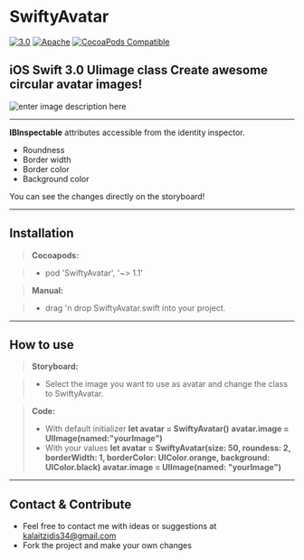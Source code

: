 SwiftyAvatar
===================

[![3.0](https://img.shields.io/badge/Swift%203--brightgreen.svg)](https://developer.apple.com/swift/)
[![Apache](https://img.shields.io/hexpm/l/plug.svg)](http://www.apache.org/licenses/LICENSE-2.0)
[![CocoaPods Compatible](https://img.shields.io/badge/Pod-1.0-blue.svg)](https://img.shields.io/badge/Pod-1.0-blue.svg)

iOS **Swift 3.0** UIimage class
Create awesome circular avatar images!
--------------------------------------
![enter image description here](http://i.imgur.com/bZFMGGj.png)

----------
**IBInspectable** attributes accessible from the identity inspector. 

- Roundness
- Border width
- Border color
- Background color

You can see the changes directly on the storyboard!

----------


Installation
-------------

> **Cocoapods:**

> - pod 'SwiftyAvatar', '~> 1.1'

> **Manual:**

> - drag 'n drop SwiftyAvatar.swift into your project.

----------

How to use
-------------

> **Storyboard:** 

> - Select the image you want to use as avatar and change the class to SwiftyAvatar.

> **Code:**
> - With default initializer
>**let avatar = SwiftyAvatar()**
>**avatar.image = UIImage(named:"yourImage")**
> - With your values
> **let avatar = SwiftyAvatar(size: 50, roundess: 2, borderWidth: 1, borderColor: UIColor.orange, background: UIColor.black)**
> **avatar.image = UIImage(named: "yourImage")**

----------

Contact & Contribute
-------------

- Feel free to contact me with ideas or suggestions at kalaitzidis34@gmail.com
- Fork the project and make your own changes

